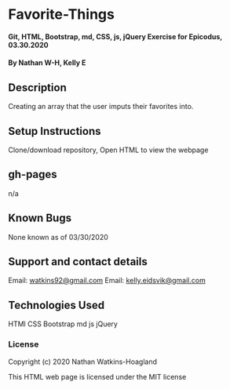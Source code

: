 # Favorite-Things

#### Git, HTML, Bootstrap, md, CSS, js, jQuery Exercise for Epicodus, 03.30.2020

#### By Nathan W-H, Kelly E

## Description

Creating an array that the user imputs their favorites into.

## Setup Instructions

Clone/download repository, Open HTML to view the webpage

## gh-pages

n/a

## Known Bugs

None known as of 03/30/2020

## Support and contact details

Email: watkins92@gmail.com
Email: kelly.eidsvik@gmail.com

## Technologies Used

HTMl
CSS
Bootstrap
md
js
jQuery

### License

Copyright (c) 2020 Nathan Watkins-Hoagland

This HTML web page is licensed under the MIT license